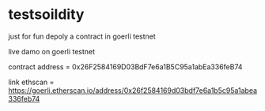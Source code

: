 # testsoildity

just for fun depoly a contract in goerli testnet

  live damo on goerli testnet
  
  
  contract address = 0x26F2584169D03BdF7e6a1B5C95a1abEa336feB74
  
  
  link ethscan = https://goerli.etherscan.io/address/0x26f2584169d03bdf7e6a1b5c95a1abea336feb74

